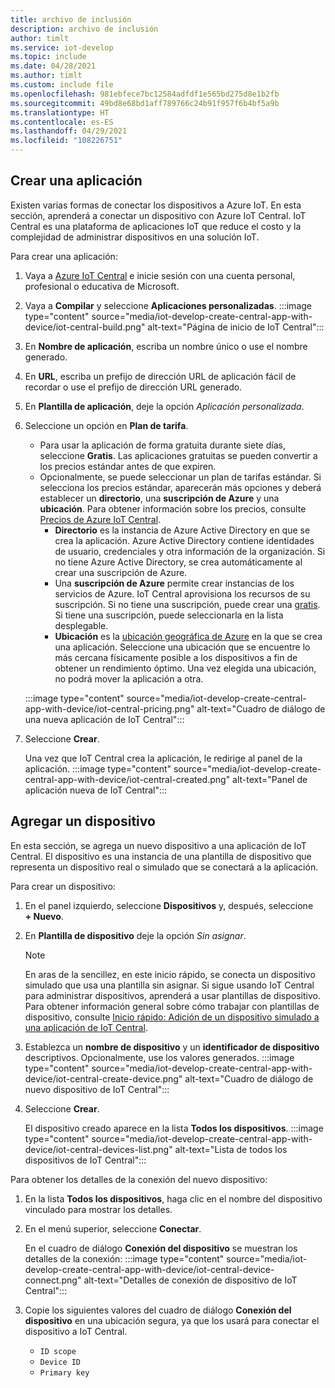 ```yaml
---
title: archivo de inclusión
description: archivo de inclusión
author: timlt
ms.service: iot-develop
ms.topic: include
ms.date: 04/28/2021
ms.author: timlt
ms.custom: include file
ms.openlocfilehash: 981ebfece7bc12584adfdf1e565bd275d8e1b2fb
ms.sourcegitcommit: 49bd8e68bd1aff789766c24b91f957f6b4bf5a9b
ms.translationtype: HT
ms.contentlocale: es-ES
ms.lasthandoff: 04/29/2021
ms.locfileid: "108226751"
---
```

## <a name="create-an-application"></a>Crear una aplicación
Existen varias formas de conectar los dispositivos a Azure IoT. En esta sección, aprenderá a conectar un dispositivo con Azure IoT Central. IoT Central es una plataforma de aplicaciones IoT que reduce el costo y la complejidad de administrar dispositivos en una solución IoT.

Para crear una aplicación:
1. Vaya a [Azure IoT Central](https://apps.azureiotcentral.com/) e inicie sesión con una cuenta personal, profesional o educativa de Microsoft.
1. Vaya a **Compilar** y seleccione **Aplicaciones personalizadas**.
   :::image type="content" source="media/iot-develop-create-central-app-with-device/iot-central-build.png" alt-text="Página de inicio de IoT Central":::
1. En **Nombre de aplicación**, escriba un nombre único o use el nombre generado.
1. En **URL**, escriba un prefijo de dirección URL de aplicación fácil de recordar o use el prefijo de dirección URL generado.
1. En **Plantilla de aplicación**, deje la opción *Aplicación personalizada*. 
1. Seleccione un opción en **Plan de tarifa**. 
    - Para usar la aplicación de forma gratuita durante siete días, seleccione **Gratis**. Las aplicaciones gratuitas se pueden convertir a los precios estándar antes de que expiren.
    - Opcionalmente, se puede seleccionar un plan de tarifas estándar. Si selecciona los precios estándar, aparecerán más opciones y deberá establecer un **directorio**, una **suscripción de Azure** y una **ubicación**. Para obtener información sobre los precios, consulte [Precios de Azure IoT Central](https://azure.microsoft.com/pricing/details/iot-central/). 
        - **Directorio** es la instancia de Azure Active Directory en que se crea la aplicación. Azure Active Directory contiene identidades de usuario, credenciales y otra información de la organización. Si no tiene Azure Active Directory, se crea automáticamente al crear una suscripción de Azure.
        - Una **suscripción de Azure** permite crear instancias de los servicios de Azure. IoT Central aprovisiona los recursos de su suscripción. Si no tiene una suscripción, puede crear una [gratis](https://aka.ms/createazuresubscription). Si tiene una suscripción, puede seleccionarla en la lista desplegable.
        - **Ubicación** es la [ubicación geográfica de Azure](https://azure.microsoft.com/global-infrastructure/geographies/) en la que se crea una aplicación. Seleccione una ubicación que se encuentre lo más cercana físicamente posible a los dispositivos a fin de obtener un rendimiento óptimo. Una vez elegida una ubicación, no podrá mover la aplicación a otra.

    :::image type="content" source="media/iot-develop-create-central-app-with-device/iot-central-pricing.png" alt-text="Cuadro de diálogo de una nueva aplicación de IoT Central":::
1. Seleccione **Crear**.
    
    Una vez que IoT Central crea la aplicación, le redirige al panel de la aplicación.
    :::image type="content" source="media/iot-develop-create-central-app-with-device/iot-central-created.png" alt-text="Panel de aplicación nueva de IoT Central":::

## <a name="add-a-device"></a>Agregar un dispositivo
En esta sección, se agrega un nuevo dispositivo a una aplicación de IoT Central. El dispositivo es una instancia de una plantilla de dispositivo que representa un dispositivo real o simulado que se conectará a la aplicación. 

Para crear un dispositivo:
1. En el panel izquierdo, seleccione **Dispositivos** y, después, seleccione **+ Nuevo**.
1. En **Plantilla de dispositivo** deje la opción *Sin asignar*.

    > [!NOTE]
    > En aras de la sencillez, en este inicio rápido, se conecta un dispositivo simulado que usa una plantilla sin asignar. Si sigue usando IoT Central para administrar dispositivos, aprenderá a usar plantillas de dispositivo. Para obtener información general sobre cómo trabajar con plantillas de dispositivo, consulte [Inicio rápido: Adición de un dispositivo simulado a una aplicación de IoT Central](../articles/iot-central/core/quick-create-simulated-device.md).
1. Establezca un **nombre de dispositivo** y un **identificador de dispositivo** descriptivos. Opcionalmente, use los valores generados.
    :::image type="content" source="media/iot-develop-create-central-app-with-device/iot-central-create-device.png" alt-text="Cuadro de diálogo de nuevo dispositivo de IoT Central":::
1. Seleccione **Crear**.

    El dispositivo creado aparece en la lista **Todos los dispositivos**.
    :::image type="content" source="media/iot-develop-create-central-app-with-device/iot-central-devices-list.png" alt-text="Lista de todos los dispositivos de IoT Central":::
    
Para obtener los detalles de la conexión del nuevo dispositivo:
1. En la lista **Todos los dispositivos**, haga clic en el nombre del dispositivo vinculado para mostrar los detalles. 
1. En el menú superior, seleccione **Conectar**.

    En el cuadro de diálogo **Conexión del dispositivo** se muestran los detalles de la conexión: :::image type="content" source="media/iot-develop-create-central-app-with-device/iot-central-device-connect.png" alt-text="Detalles de conexión de dispositivo de IoT Central":::
1. Copie los siguientes valores del cuadro de diálogo **Conexión del dispositivo** en una ubicación segura, ya que los usará para conectar el dispositivo a IoT Central.
    * `ID scope`
    * `Device ID`
    * `Primary key`